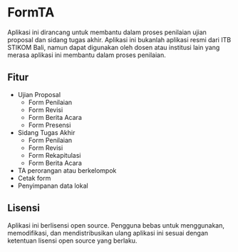 # FormTA

Aplikasi ini dirancang untuk membantu dalam proses penilaian ujian proposal dan sidang tugas akhir. Aplikasi ini bukanlah aplikasi resmi dari ITB STIKOM Bali, namun dapat digunakan oleh dosen atau institusi lain yang merasa aplikasi ini membantu dalam proses penilaian.

## Fitur

- Ujian Proposal
   - Form Penilaian
   - Form Revisi
   - Form Berita Acara
   - Form Presensi
- Sidang Tugas Akhir
   - Form Penilaian
   - Form Revisi
   - Form Rekapitulasi
   - Form Berita Acara
- TA perorangan atau berkelompok
- Cetak form
- Penyimpanan data lokal

## Lisensi

Aplikasi ini berlisensi open source. Pengguna bebas untuk menggunakan, memodifikasi, dan mendistribusikan ulang aplikasi ini sesuai dengan ketentuan lisensi open source yang berlaku.

